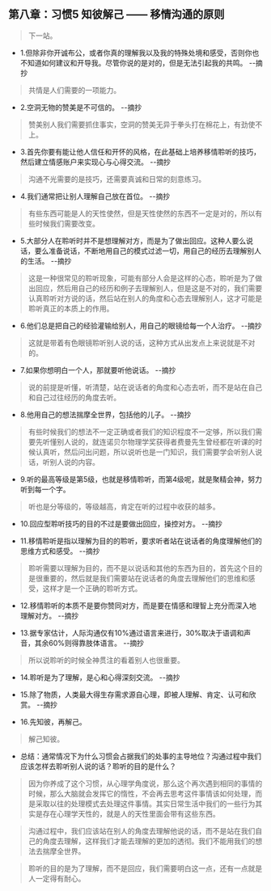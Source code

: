## 第八章：习惯5 知彼解己 —— 移情沟通的原则

>下一站。

- 1.但除非你开诚布公，或者你真的理解我以及我的特殊处境和感受，否则你也不知道如何建议和开导我。尽管你说的是对的，但是无法引起我的共鸣。 --摘抄

>共情是人们需要的一项能力。

- 2.空洞无物的赞美是不可信的。 --摘抄

>赞美别人我们需要抓住事实，空洞的赞美无异于拳头打在棉花上，有劲使不上。

- 3.首先你要有能让他人信任和开怀的风格，在此基础上培养移情聆听的技巧，然后建立情感账户来实现心与心得交流。 --摘抄

>沟通不光需要的是技巧，还需要真诚和日常的刻意练习。

- 4.我们通常把让别人理解自己放在首位。 --摘抄

>有些东西可能是人的天性使然，但是天性使然的东西不一定是对的，所以有些时候我们需要改变。

- 5.大部分人在聆听时并不是想理解对方，而是为了做出回应。这种人要么说话，要么准备说话，不断地用自己的模式过滤一切，用自己的经历去理解别人的生活。 --摘抄

>这是一种很常见的聆听现象，可能有部分人会是这样的心态，聆听是为了做出回应，然后用自己的经历和例子去理解别人，但是这是不对的，我们需要认真聆听对方说的话，然后站在别人的角度和心态去理解别人，这才可能是聆听真正的本质上的作用。

- 6.他们总是把自己的经验灌输给别人，用自己的眼镜给每一个人治疗。 --摘抄

>这就是带着有色眼镜聆听别人说的话，这种方式从出发点上来说就是不对的。

- 7.如果你想明白一个人，那就要听他说话。 --摘抄

>说的前提是听懂，听清楚，站在说话者的角度和心态去听，而不是站在自己和自己过往经历的角度去听。

- 8.他用自己的想法揣摩全世界，包括他的儿子。 --摘抄

>有些时候我们的想法不一定正确或者我们的知识程度不一定够，所以我们需要先听懂别人说的，就连诺贝尔物理学奖获得者费曼先生曾经都在听课的时候认真听，然后问出问题，所以说听也是一门知识，我们需要学会听别人说话，听别人说的内容。

- 9.听的最高等级是第5级，也就是移情聆听，而第4级呢，就是聚精会神，努力听到每一个字。

>听也是分等级的，等级越高，肯定在听的过程中收获的越多。

- 10.回应型聆听技巧的目的不过是要做出回应，操控对方。 --摘抄

- 11.移情聆听是指以理解为目的的聆听，要求听者站在说话者的角度理解他们的思维方式和感受。 --摘抄

>聆听需要以理解为目的，而不是以说话和其他的东西为目的，首先这个目的是很重要的，然后就是我们需要站在说话者的角度去理解他们的思维和感受，这样才是一个正确的聆听方式。

- 12.移情聆听的本质不是要你赞同对方，而是要在情感和理智上充分而深入地理解对方。 --摘抄

- 13.据专家估计，人际沟通仅有10%通过语言来进行，30%取决于语调和声音，其余60%则得靠肢体语言。 --摘抄

>所以说聆听的时候全神贯注的看着别人也很重要。

- 14.聆听是为了理解，是心和心得深刻交流。 --摘抄

- 15.除了物质，人类最大得生存需求源自心理，即被人理解、肯定、认可和欣赏。 --摘抄

- 16.先知彼，再解己。

>解己知彼。

- 总结：通常情况下为什么习惯会占据我们的处事的主导地位？沟通过程中我们应该怎样去聆听别人说的话？聆听的目的是什么？

>因为你养成了这个习惯，从心理学角度说，那么这个再次遇到相同的事情的时候，那么大脑就会发挥它的惰性，不会再去思考这件事情该如何处理，而是采取以往的处理模式去处理这件事情。其实日常生活中我们的一些行为其实是存在心理学天性的，就是人的天性里面会带有这些东西。

>沟通过程中，我们应该站在别人的角度去理解他说的话，而不是站在我们自己的角度去理解，这样我们才能去理解的更加的透彻。我们不能用我们的想法去揣摩全世界。

>聆听的目的是为了理解，而不是回应，我们需要明白这一点，还有一点就是人一定得有耐心。
